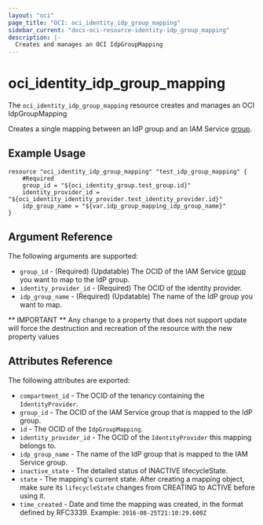 ```yaml
---
layout: "oci"
page_title: "OCI: oci_identity_idp_group_mapping"
sidebar_current: "docs-oci-resource-identity-idp_group_mapping"
description: |-
  Creates and manages an OCI IdpGroupMapping
---
```


# oci_identity_idp_group_mapping
The `oci_identity_idp_group_mapping` resource creates and manages an OCI IdpGroupMapping

Creates a single mapping between an IdP group and an IAM Service
[group](https://docs.us-phoenix-1.oraclecloud.com/api/#/en/identity/20160918/Group/).


## Example Usage

```hcl
resource "oci_identity_idp_group_mapping" "test_idp_group_mapping" {
	#Required
	group_id = "${oci_identity_group.test_group.id}"
	identity_provider_id = "${oci_identity_identity_provider.test_identity_provider.id}"
	idp_group_name = "${var.idp_group_mapping_idp_group_name}"
}
```

## Argument Reference

The following arguments are supported:

* `group_id` - (Required) (Updatable) The OCID of the IAM Service [group](https://docs.us-phoenix-1.oraclecloud.com/api/#/en/identity/20160918/Group/) you want to map to the IdP group. 
* `identity_provider_id` - (Required) The OCID of the identity provider.
* `idp_group_name` - (Required) (Updatable) The name of the IdP group you want to map.


** IMPORTANT **
Any change to a property that does not support update will force the destruction and recreation of the resource with the new property values

## Attributes Reference

The following attributes are exported:

* `compartment_id` - The OCID of the tenancy containing the `IdentityProvider`.
* `group_id` - The OCID of the IAM Service group that is mapped to the IdP group.
* `id` - The OCID of the `IdpGroupMapping`.
* `identity_provider_id` - The OCID of the `IdentityProvider` this mapping belongs to.
* `idp_group_name` - The name of the IdP group that is mapped to the IAM Service group.
* `inactive_state` - The detailed status of INACTIVE lifecycleState.
* `state` - The mapping's current state.  After creating a mapping object, make sure its `lifecycleState` changes from CREATING to ACTIVE before using it. 
* `time_created` - Date and time the mapping was created, in the format defined by RFC3339.  Example: `2016-08-25T21:10:29.600Z` 
